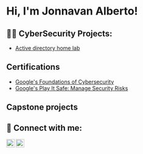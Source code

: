 <h1>Hi, I'm Jonnavan Alberto! 

<h2>👨‍💻 CyberSecurity Projects:</h2>

  - [Active directory home lab](url)


<h2>Certifications</h2>

  - [Google's Foundations of Cybersecurity](https://www.coursera.org/account/accomplishments/certificate/ECPCG45UGJTE)
  - [Google's Play It Safe: Manage Security Risks](https://www.coursera.org/account/accomplishments/certificate/QDJEE35JQ8HM)



<h2>Capstone projects</h2>




<h2> 🤳 Connect with me:</h2>

[<img align="left" alt="fillabeaner | Twitter" width="22px" src="https://cdn.jsdelivr.net/npm/simple-icons@v3/icons/twitter.svg" />][twitter]
[<img align="left" alt="jonnavan-alberto| LinkedIn" width="22px" src="https://cdn.jsdelivr.net/npm/simple-icons@v3/icons/linkedin.svg" />][linkedin]

[twitter]: https://twitter.com/fillabeaner
[Linkedin]: https://www.linkedin.com/in/jonnavan-alberto


